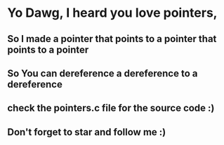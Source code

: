 # Yo Dawg, I heard you love pointers,

## So I made a pointer that points to a pointer that points to a pointer

## So You can dereference a dereference to a dereference 

## check the pointers.c file for the source code :)


## Don't forget to star and follow me :)

